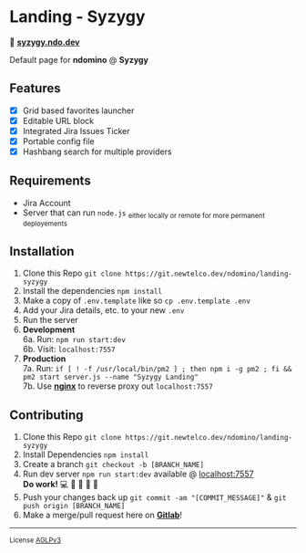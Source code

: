# Landing - Syzygy

:pushpin: [**syzygy.ndo.dev**](https://syzygy.ndo.dev)  

Default page for **ndomino** @ **Syzygy**

## Features

- [x] Grid based favorites launcher  
- [x] Editable URL block  
- [x] Integrated Jira Issues Ticker   
- [x] Portable config file  
- [x] Hashbang search for multiple providers

## Requirements  

- Jira Account  
- Server that can run `node.js` 
<sub>either locally or remote for more permanent deployements</sub>

## Installation

1. Clone this Repo `git clone https://git.newtelco.dev/ndomino/landing-syzygy` 
2. Install the dependencies `npm install` 
3. Make a copy of `.env.template` like so `cp .env.template .env`
4. Add your Jira details, etc. to your new `.env`
5. Run the server 
6. **Development**  
6a. Run: `npm run start:dev`  
6b. Visit: `localhost:7557`  
7. **Production**  
7a. Run: `if [ ! -f /usr/local/bin/pm2 ] ; then npm i -g pm2 ; fi && pm2 start server.js --name "Syzygy Landing"`  
7b. Use [**nginx**](https://nginx.org/en/docs/) to reverse proxy out `localhost:7557`  

## Contributing

1. Clone this Repo `git clone https://git.newtelco.dev/ndomino/landing-syzygy`  
2. Install Dependencies `npm install`  
3. Create a branch `git checkout -b [BRANCH_NAME]`  
4. Run dev server `npm run start:dev` available @ [localhost:7557](http://localhost:7557)  
    **Do work!** :computer: :briefcase: :office: :money_with_wings: :tada:   
6. Push your changes back up `git commit -am "[COMMIT_MESSAGE]"` & `git push origin [BRANCH_NAME]`  
7. Make a merge/pull request here on [**Gitlab**](https://git.newtelco.dev/ndomino/landing-syzygy/merge_requests/new)!  

---  

<sub>License [AGLPv3](https://www.gnu.org/licenses/agpl-3.0.en.html)</sup>
